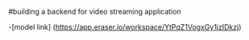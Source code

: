 #building a backend for video streaming application

-[model link] (https://app.eraser.io/workspace/YtPqZ1VogxGy1jzIDkzj)